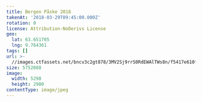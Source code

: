 ```yaml
---
title: Bergen Påske 2018
takenAt: '2018-03-29T09:45:00.000Z'
rotation: 0
license: Attribution-NoDerivs License
geo:
  lat: 63.651705
  lng: 9.764361
tags: []
url: >-
  //images.ctfassets.net/bncv3c2gt878/3MV2Sj9rrS0RdEWAlTWs8n/f5417e610fd6f4f8814d30124b4d641f/bergen-pske-2018_41178947991_o
size: 5752088
image:
  width: 5298
  height: 2980
contentType: image/jpeg
---
```


